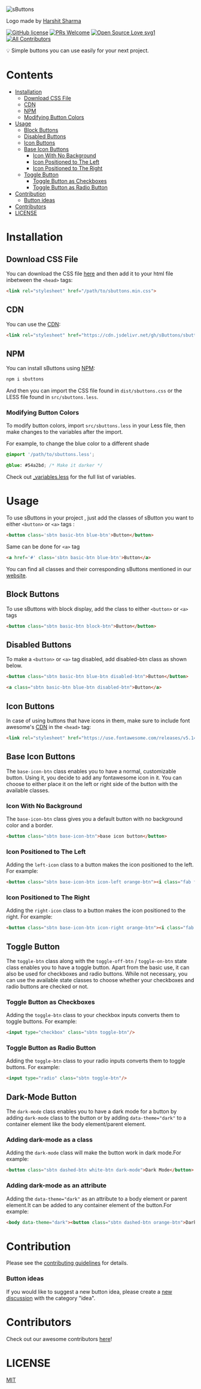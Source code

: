 ![sButtons](./assets/img/sbuttons-nav.png)

Logo made by [Harshit Sharma](https://www.github.com/icoderharshit)

<!-- # sButtons -->

[![GitHub license](https://img.shields.io/github/license/Naereen/StrapDown.js.svg)](./LICENSE.md)
 [![PRs Welcome](https://img.shields.io/badge/PRs-welcome-brightgreen.svg?style=flat-square)](./CONTRIBUTING.md) [![Open Source Love svg1](https://badges.frapsoft.com/os/v1/open-source.svg?v=103)](./CONTRIBUTING.md) <!-- ALL-CONTRIBUTORS-BADGE:START - Do not remove or modify this section -->
[![All Contributors](https://img.shields.io/badge/all_contributors-189-orange.svg?style=flat-square)](./CONTRIBUTORS.md)
<!-- ALL-CONTRIBUTORS-BADGE:END --> 

:bulb: Simple buttons you can use easily for your next project.

# Contents

- [Installation](#installation)
  - [Download CSS File](#download-css-file)
  - [CDN](#cdn)
  - [NPM](#npm)
  - [Modifying Button Colors](#modifying-button-colors)
- [Usage](#usage)
  - [Block Buttons](#block-buttons)
  - [Disabled Buttons](#disabled-buttons)
  - [Icon Buttons](#icon-buttons)
  - [Base Icon Buttons](#base-icon-buttons)
    - [Icon With No Background](#icon-with-no-background)
    - [Icon Positioned to The Left](#icon-positioned-to-the-left)
    - [Icon Positioned to The Right](#icon-positioned-to-the-right)
  - [Toggle Button](#toggle-button)
    - [Toggle Button as Checkboxes](#toggle-button-as-checkboxes)
    - [Toggle Button as Radio Button](#toggle-button-as-radio-button)  
- [Contribution](#contribution)
  - [Button ideas](#button-ideas)
- [Contributors](#contributors)
- [LICENSE](#license)

# Installation

## Download CSS File

You can download the CSS file [here](https://cdn.jsdelivr.net/gh/sButtons/sbuttons/dist/sbuttons.min.css) and then add it to your html file inbetween the `<head>` tags:

```html
<link rel="stylesheet" href="/path/to/sbuttons.min.css">
```

## CDN

You can use the [CDN](https://cdn.jsdelivr.net/gh/sButtons/sbuttons/dist/sbuttons.min.css):

```html
<link rel="stylesheet" href="https://cdn.jsdelivr.net/gh/sButtons/sbuttons/dist/sbuttons.min.css">
```

## NPM

You can install sButtons using [NPM](https://www.npmjs.com/package/sbuttons):

```bash
npm i sbuttons
```

And then you can import the CSS file found in `dist/sbuttons.css` or the LESS file found in `src/sbuttons.less`.

### Modifying Button Colors

To modify button colors, import `src/sbuttons.less` in your Less file, then make changes to the variables after the import.

For example, to change the blue color to a different shade

```css
@import '/path/to/sbuttons.less';

@blue: #54a2bd; /* Make it darker */
```

Check out [_variables.less](https://github.com/sButtons/sbuttons/blob/master/src/_variables.less) for the full list of variables.

# Usage

To use sButtons in your project , just add the classes of sButton you want to either `<button>` or `<a>` tags :

```html
<button class='sbtn basic-btn blue-btn'>Button</button>
```

Same can be done for `<a>` tag

```html
<a href='#' class='sbtn basic-btn blue-btn'>Button</a>
```

You can find all classes and their corresponding sButtons mentioned in our [website](https://sbuttons.github.io/sbuttons/).

## Block Buttons

To use sButtons with block display, add the class to either `<button>` or `<a>` tags

```html
<button class="sbtn basic-btn block-btn">Button</button>
```

## Disabled Buttons

To make a `<button>` or `<a>` tag disabled, add disabled-btn class as shown below.

```html
<button class="sbtn basic-btn blue-btn disabled-btn">Button</button>
```

```html
<a class="sbtn basic-btn blue-btn disabled-btn">Button</a>
```

## Icon Buttons

In case of using buttons that have icons in them, make sure to include font awesome's [CDN](https://use.fontawesome.com/releases/v5.14.0/css/all.css) in the `<head>` tag:

```html
<link rel="stylesheet" href="https://use.fontawesome.com/releases/v5.14.0/css/all.css" integrity="sha384-HzLeBuhoNPvSl5KYnjx0BT+WB0QEEqLprO+NBkkk5gbc67FTaL7XIGa2w1L0Xbgc" crossorigin="anonymous">
```

## Base Icon Buttons

The `base-icon-btn` class enables you to have a normal, customizable button. Using it, you decide to add any fontawesome icon in it. You can choose to either place it on the left or right side of the button with the available classes.

### Icon With No Background

The `base-icon-btn` class gives you a default button with no background color and a border.

```html
<button class="sbtn base-icon-btn">base icon button</button>
```

### Icon Positioned to The Left

Adding the `left-icon` class to a button makes the icon positioned to the left. For example:

```html
<button class="sbtn base-icon-btn icon-left orange-btn"><i class="fab fa-github"></i>left icon</button>
```

### Icon Positioned to The Right

Adding the `right-icon` class to a button makes the icon positioned to the right. For example:

```html
<button class="sbtn base-icon-btn icon-right orange-btn"><i class="fab fa-github"></i>right icon</button>
```

## Toggle Button

The `toggle-btn` class along with the `toggle-off-btn` / `toggle-on-btn` state class enables you to have a toggle button. Apart from the basic use, it can also be used for checkboxes and radio buttons. While not necessary, you can use the available state classes to choose whether your checkboxes and radio buttons are checked or not.

### Toggle Button as Checkboxes

Adding the `toggle-btn` class to your checkbox inputs converts them to toggle buttons. For example:

```html
<input type="checkbox" class="sbtn toggle-btn"/>
```

### Toggle Button as Radio Button

Adding the `toggle-btn` class to your radio inputs converts them to toggle buttons. For example:

```html
<input type="radio" class="sbtn toggle-btn"/>
```

## Dark-Mode Button

The `dark-mode` class enables you to have a dark mode for a button by adding `dark-mode` class to the button or by adding `data-theme="dark"` to a container element like the body element/parent element. 

### Adding dark-mode as a class

Adding the `dark-mode` class will make the button work in dark mode.For example:

```html
<button class="sbtn dashed-btn white-btn dark-mode">Dark Mode</button>
```


### Adding dark-mode as an attribute

Adding the `data-theme="dark"` as an attribute to a body element or parent element.It can be added to any container element of the button.For example:

```html
<body data-theme="dark"><button class="sbtn dashed-btn orange-btn">Dark-Mode</button></body>
```

# Contribution

Please see the [contributing guidelines](./CONTRIBUTING.md) for details.

### Button ideas

If you would like to suggest a new button idea, please create a [new discussion](https://github.com/sButtons/sbuttons/discussions/new) with the category "idea".

# Contributors

Check out our awesome contributors [here](./CONTRIBUTORS.md)!

<!-- # Logo

 Logo made by [Harshit Sharma](https://www.github.com/icoderharshit) -->

# LICENSE

[MIT](./LICENSE)
